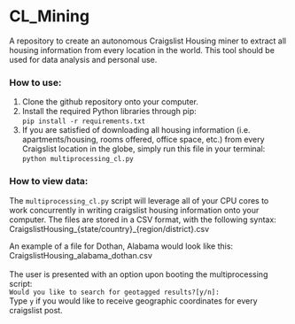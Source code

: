 # CL_Mining
A repository to create an autonomous Craigslist Housing miner to extract all housing information from every location in the world. This tool should be used for data analysis and personal use. 

### How to use:
1) Clone the github repository onto your computer.<br>
2) Install the required Python libraries through pip:<br>
```pip install -r requirements.txt```<br>
3) If you are satisfied of downloading all housing information (i.e. apartments/housing, rooms offered, office space, etc.) from every Craigslist location in the globe, simply run this file in your terminal:<br>
```python multiprocessing_cl.py```<br>

### How to view data:
The ```multiprocessing_cl.py``` script will leverage all of your CPU cores to work concurrently in writing craigslist housing information onto your computer. The files are stored in a CSV format, with the following syntax:<br>
CraigslistHousing_{state/country}_{region/district}.csv<br>

An example of a file for Dothan, Alabama would look like this:<br>
CraigslistHousing_alabama_dothan.csv<br><br>
The user is presented with an option upon booting the multiprocessing script:<br>
```Would you like to search for geotagged results?[y/n]: ```<br>
Type ```y``` if you would like to receive geographic coordinates for every craigslist post.<br>

